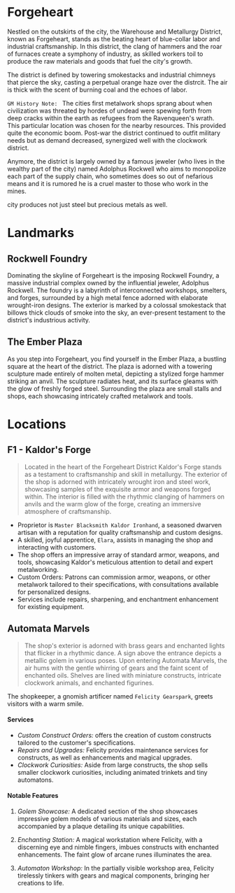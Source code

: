 # Forgeheart

Nestled on the outskirts of the city, the Warehouse and Metallurgy District, known as Forgeheart, stands as the beating heart of blue-collar labor and industrial craftsmanship. In this district, the clang of hammers and the roar of furnaces create a symphony of industry, as skilled workers toil to produce the raw materials and goods that fuel the city's growth.

The district is defined by towering smokestacks and industrial chimneys that pierce the sky, casting a perpetual orange haze over the distrcit. The air is thick with the scent of burning coal and the echoes of labor. 

`GM History Note: ` The cities first metalwork shops sprang about when civilization was threated by hordes of undead were spewing forth from deep cracks within the earth as refugees from the Ravenqueen's wrath. This particular location was chosen for the nearby resources. This provided quite the economic boom. Post-war the district continued to outfit military needs but as demand decreased, synergized well with the clockwork district.

Anymore, the district is largely owned by a famous jeweler (who lives in the wealthy part of the city) named Adolphus Rockwell who aims to monopolize each part of the supply chain, who sometimes does so out of nefarious means and it is rumored he is a cruel master to those who work in the mines.

city produces not just steel but precious metals as well.

# Landmarks

## Rockwell Foundry

Dominating the skyline of Forgeheart is the imposing Rockwell Foundry, a massive industrial complex owned by the influential jeweler, Adolphus Rockwell. The foundry is a labyrinth of interconnected workshops, smelters, and forges, surrounded by a high metal fence adorned with elaborate wrought-iron designs. The exterior is marked by a colossal smokestack that billows thick clouds of smoke into the sky, an ever-present testament to the district's industrious activity.

## The Ember Plaza

As you step into Forgeheart, you find yourself in the Ember Plaza, a bustling square at the heart of the district. The plaza is adorned with a towering sculpture made entirely of molten metal, depicting a stylized forge hammer striking an anvil. The sculpture radiates heat, and its surface gleams with the glow of freshly forged steel. Surrounding the plaza are small stalls and shops, each showcasing intricately crafted metalwork and tools.

# Locations

## F1 - Kaldor's Forge

> Located in the heart of the Forgeheart District Kaldor's Forge stands as a testament to craftsmanship and skill in metallurgy. The exterior of the shop is adorned with intricately wrought iron and steel work, showcasing samples of the exquisite armor and weapons forged within. The interior is filled with the rhythmic clanging of hammers on anvils and the warm glow of the forge, creating an immersive atmosphere of craftsmanship.

- Proprietor is `Master Blacksmith Kaldor Ironhand`, a seasoned dwarven artisan with a reputation for quality craftsmanship and custom designs.
- A skilled, joyful apprentice, `Elara`, assists in managing the shop and interacting with customers.
- The shop offers an impressive array of standard armor, weapons, and tools, showcasing Kaldor's meticulous attention to detail and expert metalworking.
- Custom Orders: Patrons can commission armor, weapons, or other metalwork tailored to their specifications, with consultations available for personalized designs.
- Services include repairs, sharpening, and enchantment enhancement for existing equipment.

## Automata Marvels

> The shop's exterior is adorned with brass gears and enchanted lights that flicker in a rhythmic dance. A sign above the entrance depicts a metallic golem in various poses. Upon entering Automata Marvels, the air hums with the gentle whirring of gears and the faint scent of enchanted oils. Shelves are lined with miniature constructs, intricate clockwork animals, and enchanted figurines. 

The shopkeeper, a gnomish artificer named `Felicity Gearspark`, greets visitors with a warm smile.

#### **Services**

- *Custom Construct Orders:* offers the creation of custom constructs tailored to the customer's specifications.
- *Repairs and Upgrades:* Felicity provides maintenance services for constructs, as well as enhancements and magical upgrades.
- *Clockwork Curiosities:* Aside from large constructs, the shop sells smaller clockwork curiosities, including animated trinkets and tiny automatons.

#### **Notable Features**

1. *Golem Showcase:* A dedicated section of the shop showcases impressive golem models of various materials and sizes, each accompanied by a plaque detailing its unique capabilities.
  
2. *Enchanting Station:* A magical workstation where Felicity, with a discerning eye and nimble fingers, imbues constructs with enchanted enhancements. The faint glow of arcane runes illuminates the area.

3. *Automaton Workshop:* In the partially visible workshop area, Felicity tirelessly tinkers with gears and magical components, bringing her creations to life.

